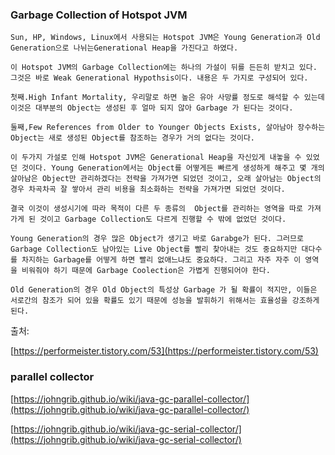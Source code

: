### Garbage Collection of Hotspot JVM

```
Sun, HP, Windows, Linux에서 사용되는 Hotspot JVM은 Young Generation과 Old Generation으로 나뉘는Generational Heap을 가진다고 하였다.

이 Hotspot JVM의 Garbage Collection에는 하나의 가설이 뒤를 든든히 받치고 있다. 그것은 바로 Weak Generational Hypothsis이다. 내용은 두 가지로 구성되어 있다.

첫째.High Infant Mortality, 우리말로 하면 높은 유아 사망률 정도로 해석할 수 있는데 이것은 대부분의 Object는 생성된 후 얼마 되지 않아 Garbage 가 된다는 것이다.

둘째,Few References from Older to Younger Objects Exists, 살아남아 장수하는 Object는 새로 생성된 Object를 참조하는 경우가 거의 없다는 것이다.

이 두가지 가설로 인해 Hotspot JVM은 Generational Heap을 자신있게 내놓을 수 있었던 것이다. Young Generation에서는 Object를 어떻게든 빠르게 생성하게 해주고 몇 개의 살아남은 Object만 관리하겠다는 전략을 가져가면 되었던 것이고, 오래 살아남는 Object의 경우 차곡차곡 잘 쌓아서 관리 비용을 최소화하는 전략을 가져가면 되었던 것이다.

결국 이것이 생성시기에 따라 목적이 다른 두 종류의  Object를 관리하는 영역을 따로 가져가게 된 것이고 Garbage Collection도 다르게 진행할 수 밖에 없었던 것이다.

Young Generation의 경우 많은 Object가 생기고 바로 Garabge가 된다. 그러므로 Garbage Collection도 남아있는 Live Object를 빨리 찾아내는 것도 중요하지만 대다수를 차지하는 Garbage를 어떻게 하면 빨리 없애느냐도 중요하다. 그리고 자주 자주 이 영역을 비워줘야 하기 때문에 Garbage Coolection은 가볍게 진행되어야 한다.

Old Generation의 경우 Old Object의 특성상 Garbage 가 될 확률이 적지만, 이들은 서로간의 참조가 되어 있을 확률도 있기 때문에 성능을 발휘하기 위해서는 효율성을 강조하게 된다.

```

출처:

[https://performeister.tistory.com/53](https://performeister.tistory.com/53)

### parallel collector

[https://johngrib.github.io/wiki/java-gc-parallel-collector/](https://johngrib.github.io/wiki/java-gc-parallel-collector/)

[https://johngrib.github.io/wiki/java-gc-serial-collector/](https://johngrib.github.io/wiki/java-gc-serial-collector/)

